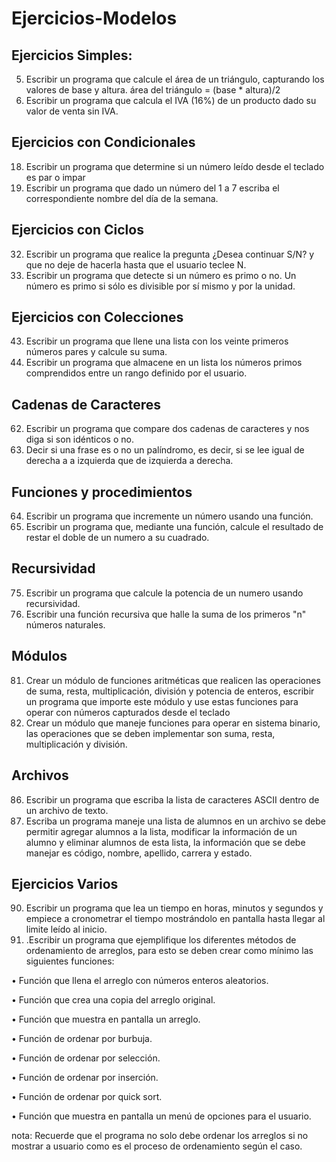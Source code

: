 # Ejercicios-Modelos

## Ejercicios Simples:
5. Escribir un programa que calcule el área de un triángulo, capturando los valores de base y altura. área del triángulo = (base * altura)/2
11. Escribir un programa que calcula el IVA (16%) de un producto dado su valor de venta sin IVA.

## Ejercicios con Condicionales
18. Escribir un programa que determine si un número leído desde el teclado es par o impar
21. Escribir un programa que dado un número del 1 a 7 escriba el correspondiente nombre del día de la semana.

## Ejercicios con Ciclos
32. Escribir un programa que realice la pregunta ¿Desea continuar S/N? y que no deje de hacerla hasta que el usuario teclee N.
38. Escribir un programa que detecte si un número es primo o no. Un número es primo si sólo es divisible por sí mismo y por la unidad.

## Ejercicios con Colecciones
43. Escribir un programa que llene una lista con los veinte primeros números pares y calcule su suma.
53. Escribir un programa que almacene en un lista los números primos comprendidos entre un rango definido por el usuario.

## Cadenas de Caracteres
62. Escribir un programa que compare dos cadenas de caracteres y nos diga si son idénticos o no.
63. Decir si una frase es o no un palíndromo, es decir, si se lee igual de derecha a a izquierda que de izquierda a derecha.

## Funciones y procedimientos
64. Escribir un programa que incremente un número usando una función.
68. Escribir un programa que, mediante una función, calcule el resultado de restar el doble de un numero a su cuadrado.

## Recursividad
75. Escribir un programa que calcule la potencia de un numero usando recursividad.
79. Escribir una función recursiva que halle la suma de los primeros "n" números naturales.

## Módulos
81. Crear un módulo de funciones aritméticas que realicen las operaciones de suma, resta, multiplicación, división y potencia de enteros, escribir un programa que importe este módulo y use estas funciones para operar con números capturados desde el teclado
83. Crear un módulo que maneje funciones para operar en sistema binario, las operaciones que se deben implementar son suma, resta, multiplicación y división.

## Archivos
86. Escribir un programa que escriba la lista de caracteres ASCII dentro de un archivo de texto.
88. Escriba un programa maneje una lista de alumnos en un archivo se debe permitir agregar alumnos a la lista, modificar la información de un alumno y eliminar alumnos de esta lista, la información que se debe manejar es código, nombre, apellido, carrera y estado.

## Ejercicios Varios
90. Escribir un programa que lea un tiempo en horas, minutos y segundos y empiece a cronometrar el tiempo mostrándolo en pantalla hasta llegar al limite leído al inicio.
92. .Escribir un programa que ejemplifique los diferentes métodos de ordenamiento de arreglos, para esto se deben crear como mínimo las siguientes funciones: 

• Función que llena el arreglo con números enteros aleatorios. 

• Función que crea una copia del arreglo original. 

• Función que muestra en pantalla un arreglo. 

• Función de ordenar por burbuja. 

• Función de ordenar por selección. 

• Función de ordenar por inserción. 

• Función de ordenar por quick sort. 

• Función que muestra en pantalla un menú de opciones para el usuario. 

nota: Recuerde que el programa no solo debe ordenar los arreglos si no mostrar a usuario como es el proceso de ordenamiento según el caso.
